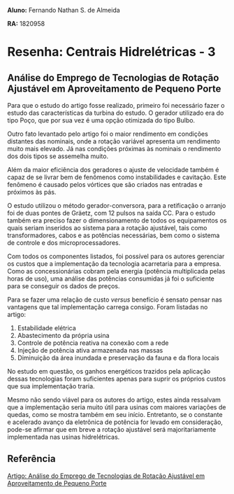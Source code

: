 **Aluno:** Fernando Nathan S. de Almeida

**RA:** 1820958

# Resenha: Centrais Hidrelétricas - 3

## Análise do Emprego de Tecnologias de Rotação Ajustável em Aproveitamento de Pequeno Porte

Para que o estudo do artigo fosse realizado, primeiro foi necessário fazer o estudo das características da turbina do estudo. O gerador utilizado era do tipo Poço, que por sua vez é uma opção otimizada do tipo Bulbo.

Outro fato levantado pelo artigo foi o maior rendimento em condições distantes das nominais, onde a rotação variável apresenta um rendimento muito mais elevado. Já nas condições próximas às nominais o rendimento dos dois tipos se assemelha muito. 

Além da maior eficiência dos geradores o ajuste de velocidade também é capaz de se livrar bem de fenômenos como instabilidades e cavitação. Este fenômeno é causado pelos vórtices que são criados nas entradas e próximos às pás.

O estudo utilizou o método gerador-conversora, para a retificação o arranjo foi de duas pontes de Gräetz, com 12 pulsos na saída CC. Para o estudo também era preciso fazer o dimensionamento de todos os equipamentos os quais seriam inseridos ao sistema para a rotação ajustável, tais como transformadores, cabos e as potências necessárias, bem como o sistema de controle e dos microprocessadores.

Com todos os componentes listados, foi possível para os autores gerenciar os custos que a implementação da tecnologia acarretaria para a empresa. Como as concessionárias cobram pela energia (potência multiplicada pelas horas de uso), uma análise das potências consumidas já foi o suficiente para se conseguir os dados de preços.

Para se fazer uma relação de custo *versus* benefício é sensato pensar nas vantagens que tal implementação carrega consigo. Foram listadas no artigo: 

1. Estabilidade elétrica
2. Abastecimento da própria usina
3. Controle de potência reativa na conexão com a rede
4. Injeção de potência ativa armazenada nas massas
5. Diminuição da área inundada e preservação da fauna e da flora locais

No estudo em questão, os ganhos energéticos trazidos pela aplicação dessas tecnologias foram suficientes apenas para suprir os próprios custos que sua implementação traria. 

Mesmo não sendo viável para os autores do artigo, estes ainda ressalvam que a implementação seria muito útil para usinas com maiores variações de quedas, como se mostra também em seu início. Entretanto, se o constante e acelerado avanço da eletrônica de potência for levado em consideração, pode-se afirmar que em breve a rotação ajustável será majoritariamente implementada nas usinas hidrelétricas.

## Referência 

[Artigo: Análise do Emprego de Tecnologias de Rotação Ajustável em Aproveitamento de Pequeno Porte](https://www.cgti.org.br/publicacoes/wp-content/uploads/2016/03/ANÁLISE-DO-EMPREGO-DE-TECNOLOGIAS-DE-ROTAÇÃO-AJUSTÁVEL-EM-APROVEITAMENTO-DE-PEQUENO-PORTE.pdf)


